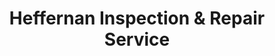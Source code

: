 ---
title: "Heffernan Inspection & Repair Service"
url: /bristol/heffernan-inspection-und-repair-service/
shop: Autowerkstatt
---
